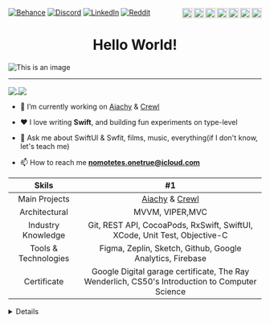 [![Behance](https://img.shields.io/badge/Behance-1769ff?logo=behance&logoColor=white)](https://behance.net/NomoteteS) [![Discord](https://img.shields.io/badge/Discord-%237289DA.svg?logo=discord&logoColor=white)](htttps://discord.gg/#8826) [![LinkedIn](https://img.shields.io/badge/LinkedIn-%230077B5.svg?logo=linkedin&logoColor=white)](https://linkedin.com/in/mert-t-3744971bb) [![Reddit](https://img.shields.io/badge/Reddit-%23FF4500.svg?logo=Reddit&logoColor=white)](https://reddit.com/user/NomoteteS) <img align="right" height="20" alt="SwiftUI" src="https://developer.apple.com/assets/elements/icons/swiftui/swiftui-96x96_2x.png"> <img align="right" height ="20" alt="Swift" src="https://cdn4.iconfinder.com/data/icons/social-media-logos-6/512/23-swift-512.png"> <img align="right" height ="20" alt="Firebase" src="https://cdn4.iconfinder.com/data/icons/google-i-o-2016/512/google_firebase-2-512.png"> <img align="right" height="20" alt="Python" src="https://upload.wikimedia.org/wikipedia/commons/thumb/0/0a/Python.svg/800px-Python.svg.png"> <img align="right" height="20" alt="Figma" src="https://cdn.freebiesupply.com/logos/large/2x/figma-1-logo-png-transparent.png"> <img align="right" height="20" alt="Git" src="https://git-scm.com/images/logos/downloads/Git-Icon-1788C.png"> <img align="right" height="20" alt="Stack_Overflow" src="https://upload.wikimedia.org/wikipedia/commons/thumb/e/ef/Stack_Overflow_icon.svg/768px-Stack_Overflow_icon.svg.png"> 


<h1 align="center">Hello World!</h1>

![This is an image](https://i.hizliresim.com/tui37z5.png)
***

<a href="https://github.com/Aiachy/Aiachy-iOS">
  <img align="center" src="https://github-readme-stats.vercel.app/api/pin/?username=Aiachy&repo=Aiachy-iOS&theme=nightowl" />
</a>

<a href="https://github.com/NomoteteS/LittleProjects">
  <img align="center" src="https://github-readme-stats.vercel.app/api/pin/?username=NomoteteS&repo=LittleProjects&theme=nightowl" />
</a>

- 📱 I’m currently working on [Aiachy](https://github.com/NomoteteS/Aiachy) & [Crewl](https://github.com/CrewlApp/crewl-ios)

- ❤️ I love writing **Swift**, and building fun experiments on type-level

- 💬 Ask me about SwiftUI & Swfit, films, music, everything(if I don't know, let's teach me)

- 📫 How to reach me **nomotetes.onetrue@icloud.com**

| Skils | #1 |
| :---:   | :---: |
| Main Projects | [Aiachy](https://github.com/Aiachy/Aiachy-iOS) & [Crewl](https://github.com/CrewlApp/crewl-ios)   |
| Architectural |MVVM, VIPER,MVC|
| Industry Knowledge | Git, REST API, CocoaPods, RxSwift, SwiftUI, XCode, Unit Test, Objective-C|
| Tools & Technologies | Figma, Zeplin, Sketch, Github, Google Analytics, Firebase |
| Certificate | Google Digital garage certificate, The Ray Wenderlich, CS50's Introduction to Computer Science  |
  
  <details>
    
![](https://github-readme-stats.vercel.app/api?username=NomoteteS&theme=nightowl&hide_border=false&include_all_commits=true&count_private=true&show_icons=true)
    
![](https://github-readme-streak-stats.herokuapp.com/?user=NomoteteS&theme=nightowl&hide_border=false&show_icons=true)
</details>
